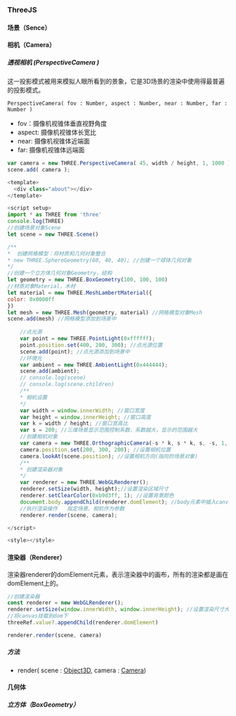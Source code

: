 ### ThreeJS

#### 场景（Sence）

#### 相机（Camera）

##### 透视相机 (PerspectiveCamera )

​	这一投影模式被用来模拟人眼所看到的景象，它是3D场景的渲染中使用得最普遍的投影模式。

```
PerspectiveCamera( fov : Number, aspect : Number, near : Number, far : Number )
```

- fov：摄像机视锥体垂直视野角度
- aspect:  摄像机视锥体长宽比
- near:  摄像机视锥体近端面
- far: 摄像机视锥体远端面

```js
var camera = new THREE.PerspectiveCamera( 45, width / height, 1, 1000 );
scene.add( camera );
```



```js
<template>
  <div class="about"></div>
</template>

<script setup>
import * as THREE from 'three'
console.log(THREE)
//创建场景对象Scene
let scene = new THREE.Scene()

/**
*  创建网格模型：将材质和几何对象整合
* new THREE.SphereGeometry(60, 40, 40); //创建一个球体几何对象
*/
//创建一个立方体几何对象Geometry，结构
let geometry = new THREE.BoxGeometry(100, 100, 100)
//材质对象Material，木材
let material = new THREE.MeshLambertMaterial({
color: 0x0000ff
})
let mesh = new THREE.Mesh(geometry, material) //网格模型对象Mesh
scene.add(mesh) //网格模型添加到场景中
	
    //点光源
    var point = new THREE.PointLight(0xffffff);
    point.position.set(400, 200, 300); //点光源位置
    scene.add(point); //点光源添加到场景中
    //环境光
    var ambient = new THREE.AmbientLight(0x444444);
    scene.add(ambient);
    // console.log(scene)
    // console.log(scene.children)
    /**
    * 相机设置
    */
    var width = window.innerWidth; //窗口宽度
    var height = window.innerHeight; //窗口高度
    var k = width / height; //窗口宽高比
    var s = 200; //三维场景显示范围控制系数，系数越大，显示的范围越大
    //创建相机对象
    var camera = new THREE.OrthographicCamera(-s * k, s * k, s, -s, 1, 1000);
    camera.position.set(200, 300, 200); //设置相机位置
    camera.lookAt(scene.position); //设置相机方向(指向的场景对象)
    /**
    * 创建渲染器对象
    */
    var renderer = new THREE.WebGLRenderer();
    renderer.setSize(width, height);//设置渲染区域尺寸
    renderer.setClearColor(0xb9d3ff, 1); //设置背景颜色
    document.body.appendChild(renderer.domElement); //body元素中插入canvas对象
    //执行渲染操作   指定场景、相机作为参数
    renderer.render(scene, camera);

</script>

<style></style>

```

#### 渲染器（Renderer）

​	渲染器renderer的domElement元素，表示渲染器中的画布，所有的渲染都是画在domElement上的。

```js
//创建渲染器
const renderer = new WebGLRenderer();
renderer.setSize(window.innerWidth, window.innerHeight); //设置渲染尺寸大小
//将canvas挂载到dom下
threeRef.value?.appendChild(renderer.domElement)

renderer.render(scene, camera)
```

##### 方法

- render( scene : [Object3D](http://www.yanhuangxueyuan.com/threejs/docs/index.html#api/zh/core/Object3D), camera : [Camera](http://www.yanhuangxueyuan.com/threejs/docs/index.html#api/zh/cameras/Camera))

#### 几何体

##### 立方体（BoxGeometry）

```js

```

